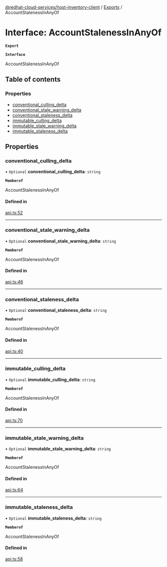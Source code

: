 [@redhat-cloud-services/host-inventory-client](../README.md) / [Exports](../modules.md) / AccountStalenessInAnyOf

# Interface: AccountStalenessInAnyOf

**`Export`**

**`Interface`**

AccountStalenessInAnyOf

## Table of contents

### Properties

- [conventional\_culling\_delta](AccountStalenessInAnyOf.md#conventional_culling_delta)
- [conventional\_stale\_warning\_delta](AccountStalenessInAnyOf.md#conventional_stale_warning_delta)
- [conventional\_staleness\_delta](AccountStalenessInAnyOf.md#conventional_staleness_delta)
- [immutable\_culling\_delta](AccountStalenessInAnyOf.md#immutable_culling_delta)
- [immutable\_stale\_warning\_delta](AccountStalenessInAnyOf.md#immutable_stale_warning_delta)
- [immutable\_staleness\_delta](AccountStalenessInAnyOf.md#immutable_staleness_delta)

## Properties

### conventional\_culling\_delta

• `Optional` **conventional\_culling\_delta**: `string`

**`Memberof`**

AccountStalenessInAnyOf

#### Defined in

[api.ts:52](https://github.com/RedHatInsights/javascript-clients/blob/master/packages/host-inventory/api.ts#L52)

___

### conventional\_stale\_warning\_delta

• `Optional` **conventional\_stale\_warning\_delta**: `string`

**`Memberof`**

AccountStalenessInAnyOf

#### Defined in

[api.ts:46](https://github.com/RedHatInsights/javascript-clients/blob/master/packages/host-inventory/api.ts#L46)

___

### conventional\_staleness\_delta

• `Optional` **conventional\_staleness\_delta**: `string`

**`Memberof`**

AccountStalenessInAnyOf

#### Defined in

[api.ts:40](https://github.com/RedHatInsights/javascript-clients/blob/master/packages/host-inventory/api.ts#L40)

___

### immutable\_culling\_delta

• `Optional` **immutable\_culling\_delta**: `string`

**`Memberof`**

AccountStalenessInAnyOf

#### Defined in

[api.ts:70](https://github.com/RedHatInsights/javascript-clients/blob/master/packages/host-inventory/api.ts#L70)

___

### immutable\_stale\_warning\_delta

• `Optional` **immutable\_stale\_warning\_delta**: `string`

**`Memberof`**

AccountStalenessInAnyOf

#### Defined in

[api.ts:64](https://github.com/RedHatInsights/javascript-clients/blob/master/packages/host-inventory/api.ts#L64)

___

### immutable\_staleness\_delta

• `Optional` **immutable\_staleness\_delta**: `string`

**`Memberof`**

AccountStalenessInAnyOf

#### Defined in

[api.ts:58](https://github.com/RedHatInsights/javascript-clients/blob/master/packages/host-inventory/api.ts#L58)
